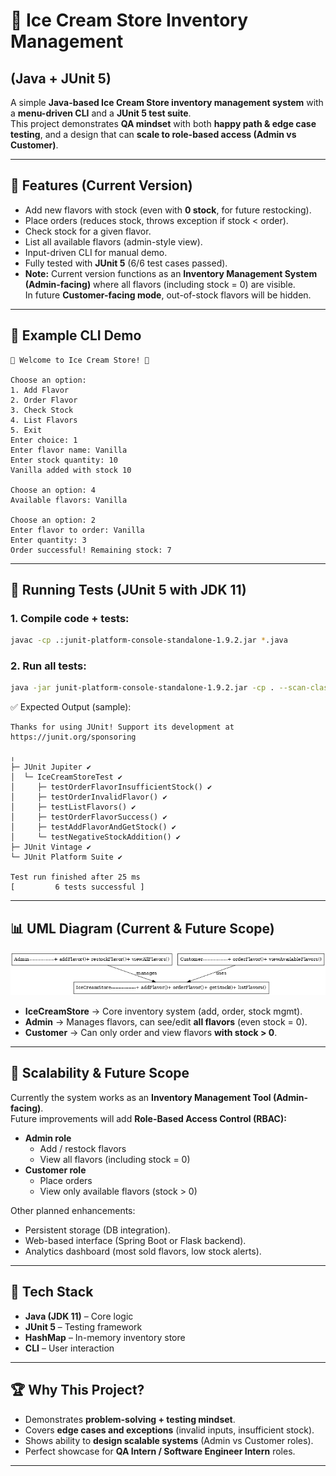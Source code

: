 # 🍦 Ice Cream Store Inventory Management 
##     (Java + JUnit 5)

A simple **Java-based Ice Cream Store inventory management system** with a **menu-driven CLI** and a **JUnit 5 test suite**.  
This project demonstrates **QA mindset** with both **happy path & edge case testing**, and a design that can **scale to role-based access (Admin vs Customer)**.

---

## 🚀 Features (Current Version)
- Add new flavors with stock (even with **0 stock**, for future restocking).
- Place orders (reduces stock, throws exception if stock < order).
- Check stock for a given flavor.
- List all available flavors (admin-style view).
- Input-driven CLI for manual demo.
- Fully tested with **JUnit 5** (6/6 test cases passed).
- **Note:** Current version functions as an **Inventory Management System (Admin-facing)** where all flavors (including stock = 0) are visible.  
  In future **Customer-facing mode**, out-of-stock flavors will be hidden.

---

## 📸 Example CLI Demo
```
🍦 Welcome to Ice Cream Store! 🍦

Choose an option:
1. Add Flavor
2. Order Flavor
3. Check Stock
4. List Flavors
5. Exit
Enter choice: 1
Enter flavor name: Vanilla
Enter stock quantity: 10
Vanilla added with stock 10

Choose an option: 4
Available flavors: Vanilla

Choose an option: 2
Enter flavor to order: Vanilla
Enter quantity: 3
Order successful! Remaining stock: 7
```

---

## 🧪 Running Tests (JUnit 5 with JDK 11)

### 1. Compile code + tests:
```bash
javac -cp .:junit-platform-console-standalone-1.9.2.jar *.java
```

### 2. Run all tests:
```bash
java -jar junit-platform-console-standalone-1.9.2.jar -cp . --scan-class-path
```

✅ Expected Output (sample):
```
Thanks for using JUnit! Support its development at https://junit.org/sponsoring

╷
├─ JUnit Jupiter ✔
│  └─ IceCreamStoreTest ✔
│     ├─ testOrderFlavorInsufficientStock() ✔
│     ├─ testOrderInvalidFlavor() ✔
│     ├─ testListFlavors() ✔
│     ├─ testOrderFlavorSuccess() ✔
│     ├─ testAddFlavorAndGetStock() ✔
│     └─ testNegativeStockAddition() ✔
├─ JUnit Vintage ✔
└─ JUnit Platform Suite ✔

Test run finished after 25 ms
[         6 tests successful ]
```

---

## 📊 UML Diagram (Current & Future Scope)

![UML Diagram](icecream_store_uml.png)

- **IceCreamStore** → Core inventory system (add, order, stock mgmt).  
- **Admin** → Manages flavors, can see/edit **all flavors** (even stock = 0).  
- **Customer** → Can only order and view flavors **with stock > 0**.  

---

## 🔮 Scalability & Future Scope
Currently the system works as an **Inventory Management Tool (Admin-facing)**.  
Future improvements will add **Role-Based Access Control (RBAC):**

- **Admin role**  
  - Add / restock flavors  
  - View all flavors (including stock = 0)  
- **Customer role**  
  - Place orders  
  - View only available flavors (stock > 0)  

Other planned enhancements:
- Persistent storage (DB integration).  
- Web-based interface (Spring Boot or Flask backend).  
- Analytics dashboard (most sold flavors, low stock alerts).  

---

## 📌 Tech Stack
- **Java (JDK 11)** – Core logic
- **JUnit 5** – Testing framework
- **HashMap** – In-memory inventory store
- **CLI** – User interaction

---

## 🏆 Why This Project?
- Demonstrates **problem-solving + testing mindset**.  
- Covers **edge cases and exceptions** (invalid inputs, insufficient stock).  
- Shows ability to **design scalable systems** (Admin vs Customer roles).  
- Perfect showcase for **QA Intern / Software Engineer Intern** roles.

---
